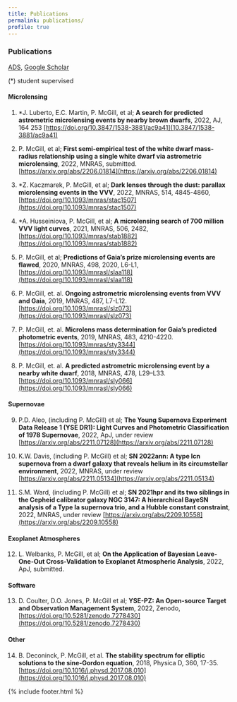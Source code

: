 ```yaml
---
title: Publications
permalink: publications/
profile: true
---
```


### Publications
[ADS](https://ui.adsabs.harvard.edu/public-libraries/kOvkmNXuQ7GgLpRXUKx1Vg), [Google Scholar](https://scholar.google.com/citations?user=0CMkoAoAAAAJ&hl=en)

(*) student supervised

#### Microlensing

1. *J. Luberto, E.C. Martin, P. McGill, et al; **A search for predicted astrometric microlensing events by nearby brown dwarfs**, 2022, AJ, 164 253
[https://doi.org/10.3847/1538-3881/ac9a41](10.3847/1538-3881/ac9a41)

2. P. McGill, et al; **First semi-empirical test of the white dwarf mass-radius relationship using a single white dwarf via astrometric microlensing**, 2022, MNRAS, submitted. [https://arxiv.org/abs/2206.01814](https://arxiv.org/abs/2206.01814)

3. *Z. Kaczmarek, P. McGill, et al; **Dark lenses through the dust: parallax microlensing events in the VVV**, 2022, MNRAS, 514, 4845-4860, [https://doi.org/10.1093/mnras/stac1507](https://doi.org/10.1093/mnras/stac1507)

4. *A. Husseiniova, P. McGill, et al; **A microlensing search of 700 million VVV light curves**, 2021, MNRAS, 506, 2482,
[https://doi.org/10.1093/mnras/stab1882](https://doi.org/10.1093/mnras/stab1882)

5. P. McGill, et al; <strong>Predictions of Gaia’s prize microlensing events are flawed</strong>, 2020, MNRAS, 498, 2020, L6-L1, [https://doi.org/10.1093/mnrasl/slaa118](https://doi.org/10.1093/mnrasl/slaa118)

6. P. McGill, et. al. **Ongoing astrometric microlensing events from VVV and Gaia**, 2019, MNRAS, 487, L7-L12.
[https://doi.org/10.1093/mnrasl/slz073](https://doi.org/10.1093/mnrasl/slz073)

7. P. McGill, et. al. **Microlens mass determination for Gaia’s predicted photometric events**, 2019, MNRAS, 483, 4210-4220.
[https://doi.org/10.1093/mnras/sty3344](https://doi.org/10.1093/mnras/sty3344)

8. P. McGill, et. al. **A predicted astrometric microlensing event by a nearby white dwarf**, 2018, MNRAS, 478, L29–L33. [https://doi.org/10.1093/mnrasl/sly066](https://doi.org/10.1093/mnrasl/sly066)

#### Supernovae


9. P.D. Aleo, (including P. McGill) et al; **The Young Supernova Experiment Data Release 1 (YSE DR1): Light Curves and Photometric Classification of 1978 Supernovae**, 2022, ApJ, under review [https://arxiv.org/abs/2211.07128](https://arxiv.org/abs/2211.07128)

10. K.W. Davis, (including P. McGill) et al; **SN 2022ann: A type Icn supernova from a dwarf galaxy that reveals helium in its circumstellar environment**, 2022, MNRAS, under review [https://arxiv.org/abs/2211.05134](https://arxiv.org/abs/2211.05134)

11. S.M. Ward, (including P. McGill) et al; **SN 2021hpr and its two siblings in the Cepheid calibrator galaxy NGC 3147: A hierarchical BayeSN analysis of a Type Ia supernova trio, and a Hubble constant constraint**, 2022, MNRAS, under review [https://arxiv.org/abs/2209.10558](https://arxiv.org/abs/2209.10558)

#### Exoplanet Atmospheres

12. L. Welbanks, P. McGill, et al; **On the Application of Bayesian Leave-One-Out Cross-Validation to Exoplanet Atmospheric Analysis**, 2022, ApJ, submitted.

#### Software

13. D. Coulter, D.O. Jones, P. McGill et al; **YSE-PZ: An Open-source Target and Observation Management System**, 2022, Zenodo, [https://doi.org/10.5281/zenodo.7278430](https://doi.org/10.5281/zenodo.7278430)


#### Other

14. B. Deconinck, P. McGill, et al. **The stability spectrum for elliptic solutions to the sine-Gordon equation**, 2018, Physica D, 360, 17-35. [https://doi.org/10.1016/j.physd.2017.08.010](https://doi.org/10.1016/j.physd.2017.08.010)

{% include footer.html %}
